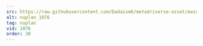 ```yaml
---
src: https://raw.githubusercontent.com/Dadaism6/metadriverse-asset/main/script-nuplan-output-newcompressed/nuplan_1076.mp4
alt: nuplan_1076
tag: nuplan
vid: 1076
order: 30
---
```

